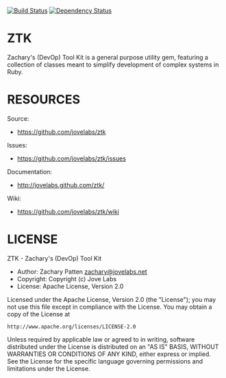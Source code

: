 [![Build Status](https://secure.travis-ci.org/jovelabs/ztk.png)](http://travis-ci.org/jovelabs/ztk) [![Dependency Status](https://gemnasium.com/jovelabs/ztk.png)](https://gemnasium.com/jovelabs/ztk)

# ZTK

Zachary's (DevOp) Tool Kit is a general purpose utility gem, featuring a collection of classes meant to simplify development of complex systems in Ruby.

# RESOURCES

Source:

* https://github.com/jovelabs/ztk

Issues:

* https://github.com/jovelabs/ztk/issues

Documentation:

* http://jovelabs.github.com/ztk/

Wiki:

* https://github.com/jovelabs/ztk/wiki

# LICENSE

ZTK - Zachary's (DevOp) Tool Kit

* Author: Zachary Patten <zachary@jovelabs.net>
* Copyright: Copyright (c) Jove Labs
* License: Apache License, Version 2.0

Licensed under the Apache License, Version 2.0 (the "License");
you may not use this file except in compliance with the License.
You may obtain a copy of the License at

    http://www.apache.org/licenses/LICENSE-2.0

Unless required by applicable law or agreed to in writing, software
distributed under the License is distributed on an "AS IS" BASIS,
WITHOUT WARRANTIES OR CONDITIONS OF ANY KIND, either express or implied.
See the License for the specific language governing permissions and
limitations under the License.
